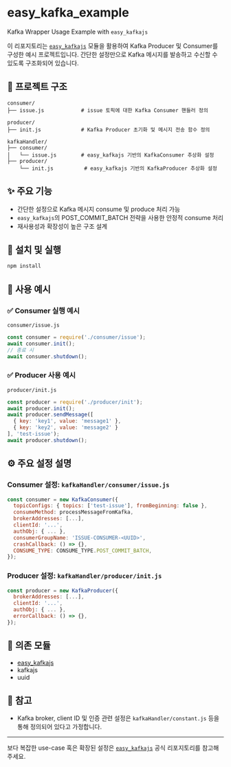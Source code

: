 # easy\_kafka\_example

Kafka Wrapper Usage Example with `easy_kafkajs`

이 리포지토리는 [`easy_kafkajs`](https://github.com/shyswy/easy_kafka) 모듈을 활용하여 Kafka Producer 및 Consumer를 구성한 예시 프로젝트입니다. 간단한 설정만으로 Kafka 메시지를 발송하고 수신할 수 있도록 구조화되어 있습니다.

## 📁 프로젝트 구조

```
consumer/
├── issue.js            # issue 토픽에 대한 Kafka Consumer 핸들러 정의

producer/
├── init.js             # Kafka Producer 초기화 및 메시지 전송 함수 정의

kafkaHandler/
├── consumer/
│   └── issue.js        # easy_kafkajs 기반의 KafkaConsumer 추상화 설정
├── producer/
    └── init.js          # easy_kafkajs 기반의 KafkaProducer 추상화 설정
```

## ✨ 주요 기능

* 간단한 설정으로 Kafka 메시지 consume 및 produce 처리 가능
* `easy_kafkajs`의 POST\_COMMIT\_BATCH 전략을 사용한 안정적 consume 처리
* 재사용성과 확장성이 높은 구조 설계

## 🔧 설치 및 실행

```bash
npm install
```

## 🧩 사용 예시

### ✅ Consumer 실행 예시

`consumer/issue.js`

```js
const consumer = require('./consumer/issue');
await consumer.init();
// 종료 시
await consumer.shutdown();
```

### ✅ Producer 사용 예시

`producer/init.js`

```js
const producer = require('./producer/init');
await producer.init();
await producer.sendMessage([
  { key: 'key1', value: 'message1' },
  { key: 'key2', value: 'message2' }
], 'test-issue');
await producer.shutdown();
```

## ⚙️ 주요 설정 설명

### Consumer 설정: `kafkaHandler/consumer/issue.js`

```js
const consumer = new KafkaConsumer({
  topicConfigs: { topics: ['test-issue'], fromBeginning: false },
  consumeMethod: processMessageFromKafka,
  brokerAddresses: [...],
  clientId: '...',
  authObj: { ... },
  consumerGroupName: 'ISSUE-CONSUMER-<UUID>',
  crashCallback: () => {},
  CONSUME_TYPE: CONSUME_TYPE.POST_COMMIT_BATCH,
});
```

### Producer 설정: `kafkaHandler/producer/init.js`

```js
const producer = new KafkaProducer({
  brokerAddresses: [...],
  clientId: '...',
  authObj: { ... },
  errorCallback: () => {},
});
```

## 📌 의존 모듈

* [easy\_kafkajs](https://github.com/shyswy/easy_kafka)
* kafkajs
* uuid

## 📎 참고

* Kafka broker, client ID 및 인증 관련 설정은 `kafkaHandler/constant.js` 등을 통해 정의되어 있다고 가정합니다.

---

보다 복잡한 use-case 혹은 확장된 설정은 [`easy_kafkajs`](https://github.com/shyswy/easy_kafka) 공식 리포지토리를 참고해주세요.
